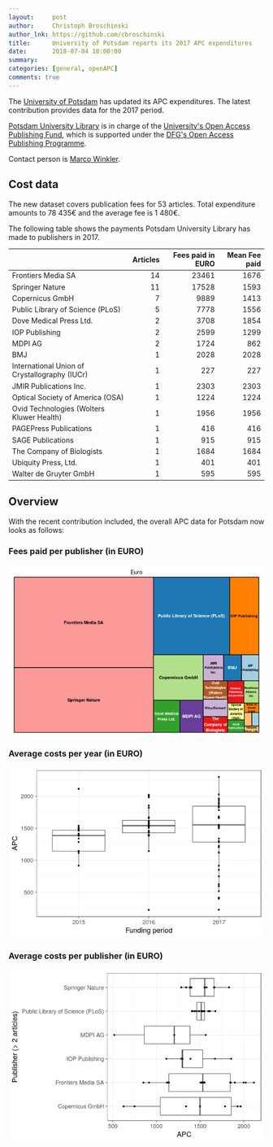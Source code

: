 ```yaml
---
layout:     post
author:     Christoph Broschinski
author_lnk: https://github.com/cbroschinski
title:      University of Potsdam reports its 2017 APC expenditures
date:       2018-07-04 10:00:00
summary:    
categories: [general, openAPC]
comments: true
---
```




The [University of Potsdam](https://www.uni-potsdam.de/en/) has updated its APC expenditures. The latest contribution provides data for the 2017 period.

[Potsdam University Library](http://info.ub.uni-potsdam.de/?lang=gb&) is in charge of the [University's Open Access Publishing Fund](https://publishup.uni-potsdam.de/opus4-ubp/home/index/help/content/publication_fund), which is supported under the [DFG's Open Access Publishing Programme](http://www.dfg.de/en/research_funding/programmes/infrastructure/lis/funding_opportunities/open_access/).

Contact person is [Marco Winkler](mailto:mawinkl@uni-potsdam.de).

## Cost data



The new dataset covers publication fees for 53 articles. Total expenditure amounts to 78 435€ and the average fee is 1 480€.

The following table shows the payments Potsdam University Library has made to publishers in 2017.


|                                              | Articles| Fees paid in EURO| Mean Fee paid|
|:---------------------------------------------|--------:|-----------------:|-------------:|
|Frontiers Media SA                            |       14|             23461|          1676|
|Springer Nature                               |       11|             17528|          1593|
|Copernicus GmbH                               |        7|              9889|          1413|
|Public Library of Science (PLoS)              |        5|              7778|          1556|
|Dove Medical Press Ltd.                       |        2|              3708|          1854|
|IOP Publishing                                |        2|              2599|          1299|
|MDPI AG                                       |        2|              1724|           862|
|BMJ                                           |        1|              2028|          2028|
|International Union of Crystallography (IUCr) |        1|               227|           227|
|JMIR Publications Inc.                        |        1|              2303|          2303|
|Optical Society of America (OSA)              |        1|              1224|          1224|
|Ovid Technologies (Wolters Kluwer Health)     |        1|              1956|          1956|
|PAGEPress Publications                        |        1|               416|           416|
|SAGE Publications                             |        1|               915|           915|
|The Company of Biologists                     |        1|              1684|          1684|
|Ubiquity Press, Ltd.                          |        1|               401|           401|
|Walter de Gruyter GmbH                        |        1|               595|           595|

## Overview

With the recent contribution included, the overall APC data for Potsdam now looks as follows:

### Fees paid per publisher (in EURO)

![plot of chunk tree_potsdam_2018_07_04_full](/figure/tree_potsdam_2018_07_04_full-1.png)

###  Average costs per year (in EURO)

![plot of chunk box_potsdam_2018_07_04_year_full](/figure/box_potsdam_2018_07_04_year_full-1.png)

###  Average costs per publisher (in EURO)

![plot of chunk box_potsdam_2018_07_04_publisher_full](/figure/box_potsdam_2018_07_04_publisher_full-1.png)
